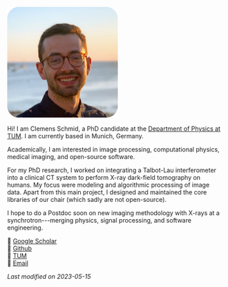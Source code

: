 ![](pic.png)

Hi! I am Clemens Schmid, a PhD candidate at the [Department of Physics at TUM](https://www.ph.nat.tum.de/en/e17/home/). I am currently based in Munich, Germany.

Academically, I am interested in image processing, computational physics, medical imaging, and open-source software.

For my PhD research, I worked on integrating a Talbot-Lau interferometer into a clinical CT system to perform X-ray dark-field tomography on humans. My focus were modeling and algorithmic processing of image data. Apart from this main project, I designed and maintained the core libraries of our chair (which sadly are not open-source).

I hope to do a Postdoc soon on new imaging methodology with X-rays at a synchrotron---merging physics, signal processing, and software engineering. 

🔗 [Google Scholar](https://scholar.google.com/citations?user=pdftypEAAAAJ&hl=de)   
🔗 [Github](https://github.com/clemisch)   
🔗 [TUM](https://www.ph.nat.tum.de/e17/people/clemens-schmid/)   
📧 [Email](mailto:cschmid@tuta.io)


_Last modified on 2023-05-15_
